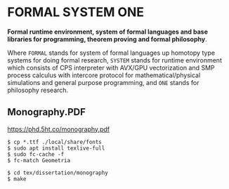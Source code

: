 FORMAL SYSTEM ONE
=================

<b>Formal runtime environment, system of formal languages and base libraries for programming, theorem proving and formal philosophy</b>.

Where `FORMAL` stands for system of formal languages up homotopy type systems for doing formal research, `SYSTEM` stands for runtime environment which consists of CPS interpreter with AVX/GPU vectorization and SMP process calculus with intercore protocol for mathematical/physical simulations and general purpose programming, and `ONE` stands for philosophy research.

Monography.PDF
--------------

https://phd.5ht.co/monography.pdf

```
$ cp *.ttf ./local/share/fonts
$ sudo apt install texlive-full
$ sudo fc-cache -f
$ fc-match Geometria
```

```
$ cd tex/dissertation/monography
$ make
```

